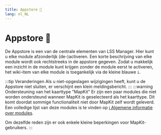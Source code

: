 ```yaml
---
title: Appstore 🛒
lang: nl_NL
---
```


# Appstore :shopping_cart:

De Appstore is een van de centrale elementen van LSS Manager. Hier kunt u elke module afzonderlijk (de-)activeren. Een korte beschrijving van elke module wordt ook rechtstreeks in de appstore gegeven.
Zodat u makkelijk een inzicht in de module kunt krijgen zonder de module eerst te activeren, het wiki-item van elke module is toegankelijk via de kleine blauwe `i`.

:::tip Veranderingen
Als u niet-opgeslagen wijzigingen heeft, kunt u de Appstore niet sluiten, er verschijnt een klein meldingsbericht.
:::
:::warning Ondersteuning van het kaarttype "MapKit"
Er zijn een paar modules die niet worden ondersteund wanneer MapKit is geselecteerd als het kaarttype. Dit komt doordat sommige functionaliteit niet door MapKit zelf wordt geleverd. Een volledige lijst van deze modules is te vinden op [ℹ️ Algemene informatie over modules](apps.md).

Om dezelfde reden zijn er ook enkele kleine beperkingen voor MapKit-gebruikers.
:::
